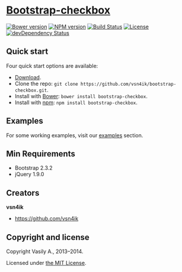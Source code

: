 # [Bootstrap-checkbox](http://vsn4ik.github.io/bootstrap-checkbox)

[![Bower version](https://badge.fury.io/bo/bootstrap-checkbox.svg)](http://badge.fury.io/bo/bootstrap-checkbox)
[![NPM version](https://badge.fury.io/js/bootstrap-checkbox.svg)](http://badge.fury.io/js/bootstrap-checkbox)
[![Build Status](https://travis-ci.org/vsn4ik/bootstrap-checkbox.svg)](https://travis-ci.org/vsn4ik/bootstrap-checkbox)
[![License](https://img.shields.io/badge/license-MIT-brightgreen.svg)](LICENSE)
[![devDependency Status](https://david-dm.org/vsn4ik/bootstrap-checkbox/dev-status.svg)](https://david-dm.org/vsn4ik/bootstrap-checkbox#info=devDependencies)


## Quick start

Four quick start options are available:

- [Download](https://github.com/vsn4ik/bootstrap-checkbox/zipball/master "Download Bootstrap-checkbox").
- Clone the repo: `git clone https://github.com/vsn4ik/bootstrap-checkbox.git`.
- Install with [Bower](http://bower.io): `bower install bootstrap-checkbox`.
- Install with [npm](https://www.npmjs.org): `npm install bootstrap-checkbox`.


## Examples

For some working examples, visit our [examples](http://vsn4ik.github.io/bootstrap-checkbox/#examples) section.


## Min Requirements

- Bootstrap 2.3.2
- jQuery 1.9.0


## Creators

**vsn4ik**

+ <https://github.com/vsn4ik>


## Copyright and license

Copyright Vasily A., 2013&ndash;2014.

Licensed under [the MIT License](LICENSE).
